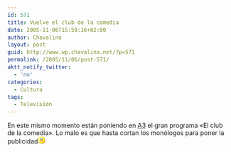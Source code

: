 ```yaml
---
id: 571
title: Vuelve el club de la comedia
date: 2005-11-06T15:59:16+02:00
author: Chavalina
layout: post
guid: http://www.wp.chavalina.net/?p=571
permalink: /2005/11/06/post-571/
aktt_notify_twitter:
  - 'no'
categories:
  - Cultura
tags:
  - Televisión
---
```

En este mismo momento están poniendo en <acronym title="Antena 3">A3</acronym> el gran programa «El club de la comedia». Lo malo es que hasta cortan los monólogos para poner la publicidad![emo](/imagenes/emoticonos/triste.gif)